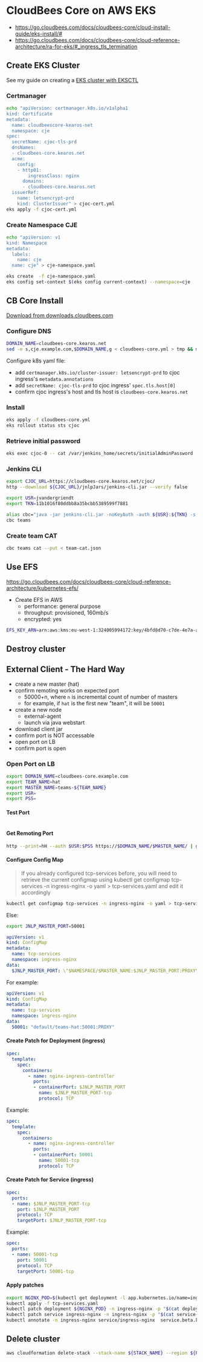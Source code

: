 # CloudBees Core on AWS EKS

* https://go.cloudbees.com/docs/cloudbees-core/cloud-install-guide/eks-install/#
* https://go.cloudbees.com/docs/cloudbees-core/cloud-reference-architecture/ra-for-eks/#_ingress_tls_termination

## Create EKS Cluster

See my guide on creating a [EKS cluster with EKSCTL](kubernetes/distributions/eks-eksctl/) 

### Certmanager

```bash
echo "apiVersion: certmanager.k8s.io/v1alpha1
kind: Certificate
metadata:
  name: cloudbeescore-kearos-net
  namespace: cje
spec:
  secretName: cjoc-tls-prd
  dnsNames:
  - cloudbees-core.kearos.net
  acme:
    config:
    - http01:
        ingressClass: nginx
      domains:
      - cloudbees-core.kearos.net
  issuerRef:
    name: letsencrypt-prd
    kind: ClusterIssuer" > cjoc-cert.yml
eks apply -f cjoc-cert.yml
```

### Create Namespace CJE

```bash
echo "apiVersion: v1
kind: Namespace
metadata:
  labels:
    name: cje
  name: cje" > cje-namespace.yaml

eks create  -f cje-namespace.yaml
eks config set-context $(eks config current-context) --namespace=cje
```

## CB Core Install

[Download from downloads.cloudbees.com](https://downloads.cloudbees.com/cloudbees-core/cloud/)

### Configure DNS

```bash
DOMAIN_NAME=cloudbees-core.kearos.net
sed -e s,cje.example.com,$DOMAIN_NAME,g < cloudbees-core.yml > tmp && mv tmp cloudbees-core.yml
```

Configure k8s yaml file:

* add `certmanager.k8s.io/cluster-issuer: letsencrypt-prd` to cjoc ingress's `metadata.annotations`
* add `secretName: cjoc-tls-prd` to cjoc ingress' `spec.tls.host[0]`
* confirm cjoc ingress's host and tls host is `cloudbees-core.kearos.net`

### Install

```bash
eks apply -f cloudbees-core.yml
eks rollout status sts cjoc
```

### Retrieve initial password

```bash
eks exec cjoc-0 -- cat /var/jenkins_home/secrets/initialAdminPassword
```

### Jenkins CLI

```bash
export CJOC_URL=https://cloudbees-core.kearos.net/cjoc/
http --download ${CJOC_URL}/jnlpJars/jenkins-cli.jar --verify false
```

```bash
export USR=jvandergriendt
export TKN=11b1016f80ddbb8a35bcbb5389599f7881
```

```bash
alias cbc="java -jar jenkins-cli.jar -noKeyAuth -auth ${USR}:${TKN} -s ${CJOC_URL}"
cbc teams
```

### Create team CAT

```bash
cbc teams cat --put < team-cat.json
```

## Use EFS

https://go.cloudbees.com/docs/cloudbees-core/cloud-reference-architecture/kubernetes-efs/

* Create EFS in AWS
    * performance: general purpose
    * throughput: provisioned, 160mb/s
    * encrypted: yes


```bash
EFS_KEY_ARN=arn:aws:kms:eu-west-1:324005994172:key/4bfd8d70-c7de-4e7a-ab83-10792be5daaa
```

## Destroy cluster


## External Client - The Hard Way

* create a new master (hat)
* confirm remoting works on expected port
  * 50000+n, where `n` is incremental count of number of masters
  * for example, if `hat` is the first new "team", it will be ```50001```
* create a new node
  * external-agent
  * launch via java webstart
* download client jar
* confirm port is NOT accessable
* open port on LB
* confirm port is open

### Open Port on LB

```bash
export DOMAIN_NAME=cloudbees-core.example.com
export TEAM_NAME=hat
export MASTER_NAME=teams-${TEAM_NAME}
export USR=
export PSS=
```

#### Test Port

```bash

```

#### Get Remoting Port

```bash
http --print=hH --auth $USR:$PSS https://$DOMAIN_NAME/$MASTER_NAME/ | grep X-Jenkins-CLI-Port
```

#### Configure Config Map

> If you already configured tcp-services before, you will need to retrieve the current configmap using kubectl get configmap tcp-services -n ingress-nginx -o yaml > tcp-services.yaml and edit it accordingly

```bash
kubectl get configmap tcp-services -n ingress-nginx -o yaml > tcp-services.yaml
```

Else:

```bash
export JNLP_MASTER_PORT=50001

```

```yaml
apiVersion: v1
kind: ConfigMap
metadata:
  name: tcp-services
  namespace: ingress-nginx
data:
  $JNLP_MASTER_PORT: \"$NAMESPACE/$MASTER_NAME:$JNLP_MASTER_PORT:PROXY\"
```

For example:

```yaml
apiVersion: v1
kind: ConfigMap
metadata:
  name: tcp-services
  namespace: ingress-nginx
data:
  50001: "default/teams-hat:50001:PROXY"
```

#### Create Patch for Deployment (ingress)

```yaml
spec:
  template:
    spec:
      containers:
        - name: nginx-ingress-controller
          ports:
          - containerPort: $JNLP_MASTER_PORT
            name: $JNLP_MASTER_PORT-tcp
            protocol: TCP
```

Example:

```yaml
spec:
  template:
    spec:
      containers:
        - name: nginx-ingress-controller
          ports:
          - containerPort: 50001
            name: 50001-tcp
            protocol: TCP
```

#### Create Patch for Service (ingress)

```yaml
spec:
  ports:
  - name: $JNLP_MASTER_PORT-tcp
    port: $JNLP_MASTER_PORT
    protocol: TCP
    targetPort: $JNLP_MASTER_PORT-tcp
```

Example:

```yaml
spec:
  ports:
  - name: 50001-tcp
    port: 50001
    protocol: TCP
    targetPort: 50001-tcp
```

#### Apply patches

```bash
export NGINX_POD=$(kubectl get deployment -l app.kubernetes.io/name=ingress-nginx -n ingress-nginx -o jsonpath="{.items[0].metadata.name}")
kubectl apply -f tcp-services.yaml
kubectl patch deployment ${NGINX_POD} -n ingress-nginx -p "$(cat deployment-patch.yaml)"
kubectl patch service ingress-nginx -n ingress-nginx -p "$(cat service-patch.yaml)"
kubectl annotate -n ingress-nginx service/ingress-nginx  service.beta.kubernetes.io/aws-load-balancer-connection-idle-timeout="3600" --overwrite
```

## Delete cluster

```bash
aws cloudformation delete-stack --stack-name ${STACK_NAME} --region ${REGION} --profile ${PROFILE}
```

